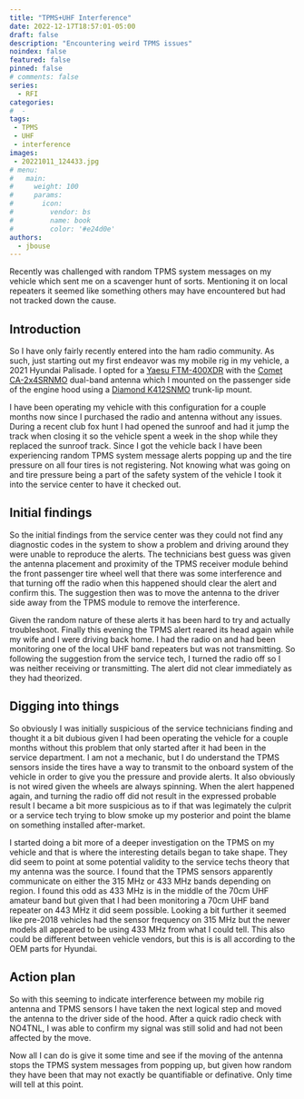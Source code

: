 ```yaml
---
title: "TPMS+UHF Interference"
date: 2022-12-17T18:57:01-05:00
draft: false
description: "Encountering weird TPMS issues"
noindex: false
featured: false
pinned: false
# comments: false
series:
  - RFI
categories:
#  - 
tags:
 - TPMS
 - UHF
 - interference
images:
 - 20221011_124433.jpg
# menu:
#   main:
#     weight: 100
#     params:
#       icon:
#         vendor: bs
#         name: book
#         color: '#e24d0e'
authors:
  - jbouse
---
```


Recently was challenged with random TPMS system messages on my vehicle
which sent me on a scavenger hunt of sorts. Mentioning it on local
repeaters it seemed like something others may have encountered but had
not tracked down the cause.

<!--more-->

## Introduction

So I have only fairly recently entered into the ham radio community. 
As such, just starting out my first endeavor was my mobile rig in my
vehicle, a 2021 Hyundai Palisade. I opted for a 
[Yaesu FTM-400XDR][FTM-400XDR] with the [Comet CA-2x4SRNMO][CA-2x4SRNMO]
dual-band antenna which I mounted on the passenger side of the engine hood
using a [Diamond K412SNMO][K412SNMO] trunk-lip mount.

I have been operating my vehicle with this configuration for a couple months
now since I purchased the radio and antenna without any issues. During a
recent club fox hunt I had opened the sunroof and had it jump the track
when closing it so the vehicle spent a week in the shop while they replaced
the sunroof track. Since I got the vehicle back I have been experiencing 
random TPMS system message alerts popping up and the tire pressure on all
four tires is not registering. Not knowing what was going on and tire
pressure being a part of the safety system of the vehicle I took it into
the service center to have it checked out.

## Initial findings

So the initial findings from the service center was they could not find any
diagnostic codes in the system to show a problem and driving around they were
unable to reproduce the alerts. The technicians best guess was given the 
antenna placement and proximity of the TPMS receiver module behind the front
passenger tire wheel well that there was some interference and that turning
off the radio when this happened should clear the alert and confirm this. The
suggestion then was to move the antenna to the driver side away from the TPMS
module to remove the interference.

Given the random nature of these alerts it has been hard to try and actually
troubleshoot. Finally this evening the TPMS alert reared its head again while
my wife and I were driving back home. I had the radio on and had been 
monitoring one of the local UHF band repeaters but was not transmitting. So 
following the suggestion from the service tech, I turned the radio off so I
was neither receiving or transmitting. The alert did not clear immediately
as they had theorized.

## Digging into things

So obviously I was initially suspicious of the service technicians finding
and thought it a bit dubious given I had been operating the vehicle for a
couple months without this problem that only started after it had been in
the service department. I am not a mechanic, but I do understand the TPMS
sensors inside the tires have a way to transmit to the onboard system of
the vehicle in order to give you the pressure and provide alerts. It also
obviously is not wired given the wheels are always spinning. When the alert
happened again, and turning the radio off did not result in the expressed
probable result I became a bit more suspicious as to if that was legimately
the culprit or a service tech trying to blow smoke up my posterior and point
the blame on something installed after-market.

I started doing a bit more of a deeper investigation on the TPMS on my
vehicle and that is where the interesting details began to take shape. They
did seem to point at some potential validity to the service techs theory
that my antenna was the source. I found that the TPMS sensors apparently
communicate on either the 315 MHz or 433 MHz bands depending on region. I
found this odd as 433 MHz is in the middle of the 70cm UHF amateur band but
given that I had been monitoring a 70cm UHF band repeater on 443 MHz it did
seem possible. Looking a bit further it seemed like pre-2018 vehicles had 
the sensor frequency on 315 MHz but the newer models all appeared to be using
433 MHz from what I could tell. This also could be different between vehicle
vendors, but this is is all according to the OEM parts for Hyundai.

## Action plan

So with this seeming to indicate interference between my mobile rig antenna
and TPMS sensors I have taken the next logical step and moved the antenna to
the driver side of the hood. After a quick radio check with NO4TNL, I was
able to confirm my signal was still solid and had not been affected by the
move.

 Now all I can do is give it some time and see if the moving of the antenna
 stops the TPMS system messages from popping up, but given how random they
 have been that may not exactly be quantifiable or definative. Only time will
 tell at this point.


[FTM-400XDR]: https://www.hamradio.com/detail.cfm?pid=H0-014544 "Yaesu FTM-400XDR Dual Band transceiver"
[CA-2x4SRNMO]: https://www.hamradio.com/detail.cfm?pid=H0-011146 "Comet CA-2x4SRNMO mobile antenna"
[K412SNMO]: https://www.hamradio.com/detail.cfm?pid=H0-006521 "Diamon K412SNMO NMO mount"
